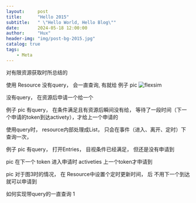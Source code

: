 ```yaml
---
layout:     post
title:      "Hello 2015"
subtitle:   " \"Hello World, Hello Blog\""
date:       2024-05-18 12:00:00
author:     "Hux"
header-img: "img/post-bg-2015.jpg"
catalog: true
tags:
    - Meta
---
```



对有限资源获取时所总结的


使用 Resource 没有query， 会一直查询, 有就给
例子 pic
![flexsim](./img/in-post/post-flexsim/flexsim1.png "可选标题")

没有query， 在资源后申请一个给一个

例子 pic
有query， 在条件满足且有资源后瞬间没有给，  等待了一段时间（下一个申请的token到达activety），才给上一个申请的



使用query时， resource内部处理成List， 只会在事件（进入、离开、定时）下查询一次， 

例子 pic
有query， 打开Entries， 目视条件已经满足， 但还是没有申请到

pic
在下一个 token 进入申请时 activeties 上一个token才申请到

pic
对于图3时的情况， 在 Resource中设置个定时更新时间， 后 不用下一个到达就可以申请到

如何实现带query的一直查询
1 




